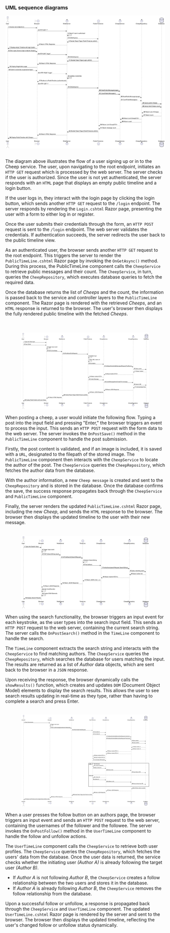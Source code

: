<!-- With a UML sequence diagram, illustrate the flow of messages and data through your Chirp! application. Start with an HTTP request that is send by an unauthorized user to the root endpoint of your application and end with the completely rendered web-page that is returned to the user.

Make sure that your illustration is complete. That is, likely for many of you there will be different kinds of "calls" and responses. Some HTTP calls and responses, some calls and responses in C\# and likely some more. (Note the previous sentence is vague on purpose. I want that you create a complete illustration. -->

### UML sequence diagrams

<img src="../../diagrams/SimunsPics/NewUser.png" alt="New User" style="max-width: 100%; height: auto; display: block; margin: auto;">

\
The diagram above illustrates the flow of a user signing up or in to the Cheep service. 
The user, upon navigating to the root endpoint, initiates an ``HTTP GET`` request which is processed by the web server. The server checks if the user is authorized. 
Since the user is not yet authenticated, the server responds with an ``HTML`` page that displays an empty public timeline and a login button.

If the user logs in, they interact with the login page by clicking the login button, which sends another ``HTTP GET`` request to the ``/login`` endpoint. The server responds by rendering the ``Login.cshtml`` Razor page, presenting the user with a form to either log in or register.

Once the user submits their credentials through the form, an ``HTTP POST`` request is sent to the ``/login`` endpoint. The web server validates the credentials. If authentication succeeds, the server redirects the user back to the public timeline view.

As an authenticated user, the browser sends another ``HTTP GET`` request to the root endpoint. This triggers the server to render the ``PublicTimeLine.cshtml`` Razor page by invoking the ``OnGetAsync()`` method. During this process, the PublicTimeLine component calls the ``CheepService`` to retrieve public messages and their count. The ``CheepService``, in turn, queries the ``CheepRepository``, which executes database queries to fetch the required data.

Once the database returns the list of *Cheeps* and the count, the information is passed back to the service and controller layers to the ``PublicTimeLine`` component. The Razor page is rendered with the retrieved *Cheeps*, and an ``HTML`` response is returned to the browser. The user's browser then displays the fully rendered public timeline with the fetched *Cheeps*.\
\
\
\
<img src="../../diagrams/SimunsPics/_Post.png" alt="Post Cheep" style="max-width: 80%; height: auto; display: block; margin: auto;">
\
When posting a cheep, a user would initiate the following flow.
Typing a post into the input field and pressing "Enter," the browser triggers an event to process the input. This sends an ``HTTP POST`` request with the form data to the web server. The server invokes the ``OnPostSave()`` method in the ``PublicTimeLine`` component to handle the post submission.

Firstly, the post content is validated, and if an image is included, it is saved with a ``URL``, designated to the filepath of the stored image. The ``PublicTimeLine`` component then interacts with the ``CheepService`` to locate the author of the post. The ``CheepService`` queries the ``CheepRepository``, which fetches the author data from the database.

With the author information, a new ``Cheep message`` is created and sent to the ``CheepRepository`` and is stored in the database. Once the database confirms the save, the success response propagates back through the ``CheepService`` and ``PublicTimeLine`` component.

Finally, the server renders the updated ``PublicTimeLine.cshtml`` Razor page, including the new *Cheep*, and sends the ``HTML`` response to the browser. The browser then displays the updated timeline to the user with their new message.
\
\
\
<img src="../../diagrams/SimunsPics/_Search.png" alt="Search" style="max-width: 80%; height: auto; display: block; margin: auto;">
\
When using the search functionality, the browser triggers an input event for each keystroke, as the user types into the search input field. This sends an ``HTTP POST`` request to the web server, containing the current search string. The server calls the ``OnPostSearch()`` method in the ``TimeLine`` component to handle the search.

The ``TimeLine`` component extracts the search string and interacts with the ``CheepService`` to find matching authors. The ``CheepService`` queries the ``CheepRepository``, which searches the database for users matching the input. The results are returned as a list of *Author* data objects, which are sent back to the browser in a ``JSON`` response.

Upon receiving the response, the browser dynamically calls the ``showResults()`` function, which creates and updates ``DOM`` (Document Object Model) elements to display the search results. This allows the user to see search results updating in real-time as they type, rather than having to complete a search and press Enter.
\
\
\
<img src="../../diagrams/SimunsPics/_Follow.png" alt="Follow Action" style="max-width: 80%; height: auto;display: block; margin: auto;">
\
When a user presses the follow button on an authors page, the browser triggers an input event and sends an ``HTTP POST`` request to the web server, containing the usernames of the follower and the followee. The server invokes the ``OnPostFollow()`` method in the ``UserTimeLine`` component to handle the follow and unfollow actions.

The ``UserTimeLine`` component calls the ``CheepService`` to retrieve both user profiles. The ``CheepService`` queries the ``CheepRepository``, which fetches the users' data from the database. Once the user data is returned, the service checks whether the initiating user *(Author A)* is already following the target user *(Author B)*.
- If *Author A* is not following *Author B*, the ``CheepService`` creates a follow relationship between the two users and stores it in the database.
- If *Author A* is already following *Author B*, the ``CheepService`` removes the follow relationship from the database.

Upon a successful follow or unfollow, a response is propagated back through the ``CheepService`` and ``UserTimeLine`` component. The updated ``UserTimeLine.cshtml`` Razor page is rendered by the server and sent to the browser. The browser then displays the updated timeline, reflecting the user's changed follow or unfollow status dynamically.